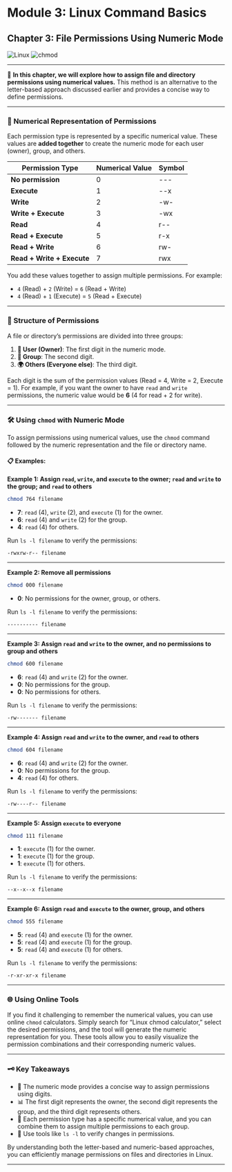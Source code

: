 # Module 3: Linux Command Basics

## Chapter 3: File Permissions Using Numeric Mode  
![Linux](https://img.shields.io/badge/Linux-Fundamentals-green)  ![chmod](https://img.shields.io/badge/Command-chmod-orange)

---

📘 **In this chapter, we will explore how to assign file and directory permissions using numerical values.** This method is an alternative to the letter-based approach discussed earlier and provides a concise way to define permissions.

---

### 🔢 Numerical Representation of Permissions

Each permission type is represented by a specific numerical value. These values are **added together** to create the numeric mode for each user (owner), group, and others.

| **Permission Type**             | **Numerical Value** | **Symbol** |
|----------------------------------|---------------------|------------|
| **No permission**               | 0                   | ---        |
| **Execute**                     | 1                   | --x        |
| **Write**                       | 2                   | -w-        |
| **Write + Execute**             | 3                   | -wx        |
| **Read**                        | 4                   | r--        |
| **Read + Execute**              | 5                   | r-x        |
| **Read + Write**                | 6                   | rw-        |
| **Read + Write + Execute**      | 7                   | rwx        |

You add these values together to assign multiple permissions. For example:
- `4` (Read) + `2` (Write) = `6` (Read + Write)
- `4` (Read) + `1` (Execute) = `5` (Read + Execute)

---

### 📂 Structure of Permissions

A file or directory’s permissions are divided into three groups:
1. **👤 User (Owner)**: The first digit in the numeric mode.
2. **👥 Group**: The second digit.
3. **🌍 Others (Everyone else)**: The third digit.

Each digit is the sum of the permission values (Read = 4, Write = 2, Execute = 1). For example, if you want the owner to have `read` and `write` permissions, the numeric value would be **6** (4 for read + 2 for write).

---

### 🛠️ Using `chmod` with Numeric Mode

To assign permissions using numerical values, use the `chmod` command followed by the numeric representation and the file or directory name.

#### 📋 Examples:

**Example 1: Assign `read`, `write`, and `execute` to the owner; `read` and `write` to the group; and `read` to others**

```bash
chmod 764 filename
```

- **7**: `read` (4), `write` (2), and `execute` (1) for the owner.
- **6**: `read` (4) and `write` (2) for the group.
- **4**: `read` (4) for others.

Run `ls -l filename` to verify the permissions:

```
-rwxrw-r-- filename
```

---

**Example 2: Remove all permissions**

```bash
chmod 000 filename
```

- **0**: No permissions for the owner, group, or others.

Run `ls -l filename` to verify the permissions:

```
---------- filename
```

---

**Example 3: Assign `read` and `write` to the owner, and no permissions to group and others**

```bash
chmod 600 filename
```

- **6**: `read` (4) and `write` (2) for the owner.
- **0**: No permissions for the group.
- **0**: No permissions for others.

Run `ls -l filename` to verify the permissions:

```
-rw------- filename
```

---

**Example 4: Assign `read` and `write` to the owner, and `read` to others**

```bash
chmod 604 filename
```

- **6**: `read` (4) and `write` (2) for the owner.
- **0**: No permissions for the group.
- **4**: `read` (4) for others.

Run `ls -l filename` to verify the permissions:

```
-rw----r-- filename
```

---

**Example 5: Assign `execute` to everyone**

```bash
chmod 111 filename
```

- **1**: `execute` (1) for the owner.
- **1**: `execute` (1) for the group.
- **1**: `execute` (1) for others.

Run `ls -l filename` to verify the permissions:

```
--x--x--x filename
```

---

**Example 6: Assign `read` and `execute` to the owner, group, and others**

```bash
chmod 555 filename
```

- **5**: `read` (4) and `execute` (1) for the owner.
- **5**: `read` (4) and `execute` (1) for the group.
- **5**: `read` (4) and `execute` (1) for others.

Run `ls -l filename` to verify the permissions:

```
-r-xr-xr-x filename
```

---

### 🌐 Using Online Tools

If you find it challenging to remember the numerical values, you can use online `chmod` calculators. Simply search for “Linux chmod calculator,” select the desired permissions, and the tool will generate the numeric representation for you. These tools allow you to easily visualize the permission combinations and their corresponding numeric values.

---

### 🗝️ Key Takeaways

- 🔢 The numeric mode provides a concise way to assign permissions using digits.
- 📊 The first digit represents the owner, the second digit represents the group, and the third digit represents others.
- 🎯 Each permission type has a specific numerical value, and you can combine them to assign multiple permissions to each group.
- 🧰 Use tools like `ls -l` to verify changes in permissions.

By understanding both the letter-based and numeric-based approaches, you can efficiently manage permissions on files and directories in Linux.

---
